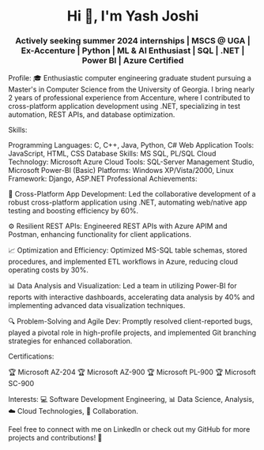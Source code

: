 <h1 align="center">Hi 👋, I'm Yash Joshi</h1>
<h3 align="center">Actively seeking summer 2024 internships | MSCS @ UGA | Ex-Accenture | Python | ML & AI Enthusiast | SQL | .NET | Power BI | Azure Certified</h3>


Profile:
🎓 Enthusiastic computer engineering graduate student pursuing a Master's in Computer Science from the University of Georgia. I bring nearly 2 years of professional experience from Accenture, where I contributed to cross-platform application development using .NET, specializing in test automation, REST APIs, and database optimization.

Skills:

Programming Languages: C, C++, Java, Python, C#
Web Application Tools: JavaScript, HTML, CSS
Database Skills: MS SQL, PL/SQL
Cloud Technology: Microsoft Azure Cloud
Tools: SQL-Server Management Studio, Microsoft Power-BI (Basic)
Platforms: Windows XP/Vista/2000, Linux
Framework: Django, ASP.NET
Professional Achievements:

🚀 Cross-Platform App Development: Led the collaborative development of a robust cross-platform application using .NET, automating web/native app testing and boosting efficiency by 60%.

⚙️ Resilient REST APIs: Engineered REST APIs with Azure APIM and Postman, enhancing functionality for client applications.

📈 Optimization and Efficiency: Optimized MS-SQL table schemas, stored procedures, and implemented ETL workflows in Azure, reducing cloud operating costs by 30%.

📊 Data Analysis and Visualization: Led a team in utilizing Power-BI for reports with interactive dashboards, accelerating data analysis by 40% and implementing advanced data visualization techniques.

🔍 Problem-Solving and Agile Dev: Promptly resolved client-reported bugs, played a pivotal role in high-profile projects, and implemented Git branching strategies for enhanced collaboration.

Certifications:

🏆 Microsoft AZ-204
🏆 Microsoft AZ-900
🏆 Microsoft PL-900
🏆 Microsoft SC-900

Interests:
 💻 Software Development Engineering, 📊 Data Science, Analysis, ☁️ Cloud Technologies, 👥 Collaboration.

Feel free to connect with me on LinkedIn or check out my GitHub for more projects and contributions! 🚀
